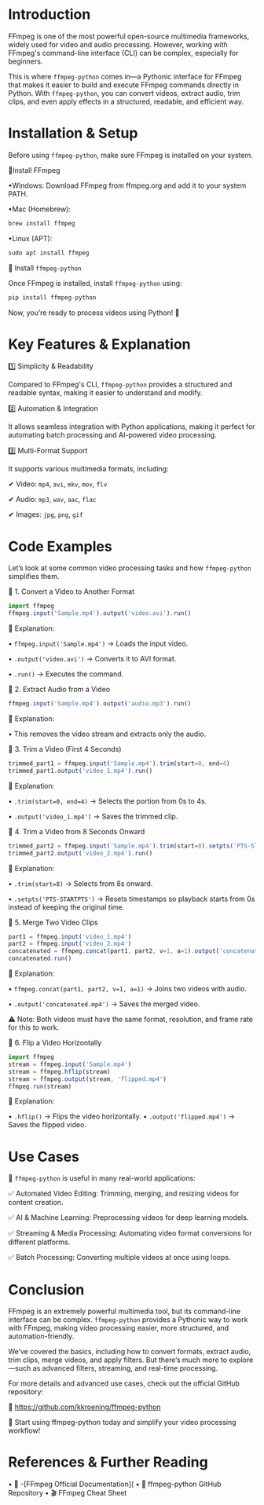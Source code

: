 # Introduction
FFmpeg is one of the most powerful open-source multimedia frameworks, widely used for video and audio processing. However, working with FFmpeg's command-line interface (CLI) can be complex, especially for beginners.

This is where ```` ffmpeg-python ```` comes in—a Pythonic interface for FFmpeg that makes it easier to build and execute FFmpeg commands directly in Python. With ```` ffmpeg-python ````, you can convert videos, extract audio, trim clips, and even apply effects in a structured, readable, and efficient way.

# Installation & Setup
Before using ````ffmpeg-python````, make sure FFmpeg is installed on your system.

🔹Install FFmpeg

•Windows: Download FFmpeg from ffmpeg.org and add it to your system PATH.

•Mac (Homebrew):
````Javascript
brew install ffmpeg
````
•Linux (APT):
````Javascript
sudo apt install ffmpeg
````
🔹 Install ````ffmpeg-python````

Once FFmpeg is installed, install ````ffmpeg-python```` using:
````Javascript
pip install ffmpeg-python
````
Now, you’re ready to process videos using Python! 🚀

# Key Features & Explanation
1️⃣ Simplicity & Readability

Compared to FFmpeg's CLI, ````ffmpeg-python```` provides a structured and readable syntax, making it easier to understand and modify.

2️⃣ Automation & Integration

It allows seamless integration with Python applications, making it perfect for automating batch processing and AI-powered video processing.

3️⃣ Multi-Format Support

It supports various multimedia formats, including:

✔ Video: ````mp4````, ````avi````, ````mkv````, ````mov````, ````flv````

✔ Audio: ````mp3````, ````wav````, ````aac````, ````flac````

✔ Images: ````jpg````, ````png````, ````gif````

# Code Examples

Let’s look at some common video processing tasks and how ````ffmpeg-python```` simplifies them.

🔹 1. Convert a Video to Another Format
````Javascript
import ffmpeg
ffmpeg.input('Sample.mp4').output('video.avi').run()
````
📌 Explanation:

• ````ffmpeg.input('Sample.mp4')```` → Loads the input video.

• ````.output('video.avi')```` → Converts it to AVI format.

• ````.run()```` → Executes the command.

🔹 2. Extract Audio from a Video

````Javascript
ffmpeg.input('Sample.mp4').output('audio.mp3').run()
````

📌 Explanation:

• This removes the video stream and extracts only the audio.

🔹 3. Trim a Video (First 4 Seconds)
````Javascript
trimmed_part1 = ffmpeg.input('Sample.mp4').trim(start=0, end=4)
trimmed_part1.output('video_1.mp4').run()
````

📌 Explanation:

• ````.trim(start=0, end=4)```` → Selects the portion from 0s to 4s.

• ````.output('video_1.mp4')```` → Saves the trimmed clip.

🔹 4. Trim a Video from 8 Seconds Onward
````Javascript
trimmed_part2 = ffmpeg.input('Sample.mp4').trim(start=8).setpts('PTS-STARTPTS')
trimmed_part2.output('video_2.mp4').run()
````

📌 Explanation:

• ````.trim(start=8)```` → Selects from 8s onward.

• ````.setpts('PTS-STARTPTS')```` → Resets timestamps so playback starts from 0s instead of keeping the original time.

🔹 5. Merge Two Video Clips
````Javascript
part1 = ffmpeg.input('video_1.mp4')
part2 = ffmpeg.input('video_2.mp4')
concatenated = ffmpeg.concat(part1, part2, v=1, a=1).output('concatenated.mp4')
concatenated.run()
````
📌 Explanation:

• ````ffmpeg.concat(part1, part2, v=1, a=1)```` → Joins two videos with audio.

• ````.output('concatenated.mp4')```` → Saves the merged video.

⚠ Note: Both videos must have the same format, resolution, and frame rate for this to work.

🔹 6. Flip a Video Horizontally
````Javascript
import ffmpeg
stream = ffmpeg.input('Sample.mp4')
stream = ffmpeg.hflip(stream)
stream = ffmpeg.output(stream, 'flipped.mp4')
ffmpeg.run(stream)
````

📌 Explanation:

• ````.hflip()```` → Flips the video horizontally.
• ````.output('flipped.mp4')```` → Saves the flipped video.

# Use Cases

📌 ````ffmpeg-python```` is useful in many real-world applications:

✅ Automated Video Editing: Trimming, merging, and resizing videos for content creation.

✅ AI & Machine Learning: Preprocessing videos for deep learning models.

✅ Streaming & Media Processing: Automating video format conversions for different platforms.

✅ Batch Processing: Converting multiple videos at once using loops.

# Conclusion

FFmpeg is an extremely powerful multimedia tool, but its command-line interface can be complex. ````ffmpeg-python```` provides a Pythonic way to work with FFmpeg, making video processing easier, more structured, and automation-friendly.

We’ve covered the basics, including how to convert formats, extract audio, trim clips, merge videos, and apply filters. But there’s much more to explore—such as advanced filters, streaming, and real-time processing.

For more details and advanced use cases, check out the official GitHub repository:

🔗 https://github.com/kkroening/ffmpeg-python

🚀 Start using ffmpeg-python today and simplify your video processing workflow!

# References & Further Reading

• 📖 -[FFmpeg Official Documentation](
• 🐍 ffmpeg-python GitHub Repository
• 🎬 FFmpeg Cheat Sheet






